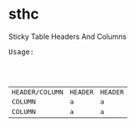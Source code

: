 # sthc
Sticky Table Headers And Columns

<pre>
Usage:
<script>
$(function(){
	stickyTableWindowOnScroll();
	stickyTable($("html"));
});
</script>
<html>
<table class="stickyTableRowCol" stickyTableName="a01">
  <tr class="stickyRow">
    <td class="stickyCol">HEADER/COLUMN</td><td>HEADER</td><td>HEADER</td>
  </tr>
  <tr>
    <td class="stickyCol">COLUMN</td><td>a</td><td>a</td>
  </tr>
  <tr>
    <td class="stickyCol">COLUMN</td><td>a</td><td>a</td>
  </tr>
</table>
</html>
</pre>
